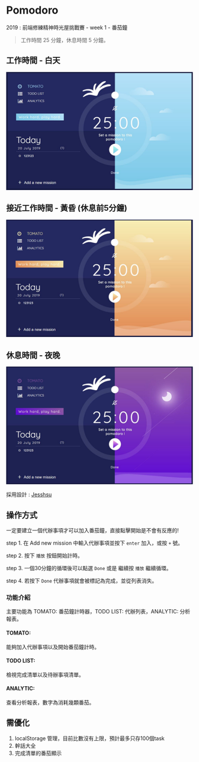 # Pomodoro

2019 : 前端修練精神時光屋挑戰賽 - week 1 - 番茄鐘

> 工作時間 25 分鐘，休息時間 5 分鐘。

## 工作時間 - 白天

![image](./doc/Pomodoro.JPG)

## 接近工作時間 - 黃昏 (休息前5分鐘)

![image](./doc/Pomodoro2.JPG)

## 休息時間 - 夜晚

![image](./doc/Pomodoro3.JPG)

採用設計 : [Jesshsu](https://challenge.thef2e.com/user/1861?schedule=2495#works-2495)


## 操作方式

一定要建立一個代辦事項才可以加入番茄鐘，直接點擊開始是不會有反應的!

step 1. 在 Add new mission 中輸入代辦事項並按下 `enter` 加入，或按 `+` 號。

step 2. 按下 `播放` 按鈕開始計時。

step 3. 一個30分鐘的循環後可以點選 `Done` 或是 繼續按 `播放` 繼續循環。

step 4. 若按下 `Done` 代辦事項就會被標記為完成，並從列表消失。


### 功能介紹

主要功能為 TOMATO: 番茄鐘計時器，TODO LIST: 代辦列表，ANALYTIC: 分析報表。

#### TOMATO:

能夠加入代辦事項以及開始番茄鐘計時。

#### TODO LIST:

檢視完成清單以及待辦事項清單。

#### ANALYTIC:

查看分析報表，數字為消耗幾顆番茄。

## 需優化

1. localStorage 管理，目前比數沒有上限，預計最多只存100個task
2. 幹話大全
3. 完成清單的番茄顯示
